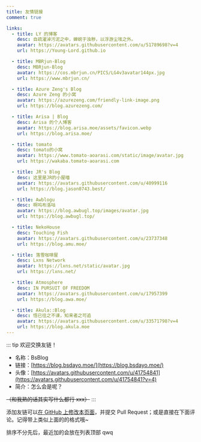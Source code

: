 ```yaml
---
title: 友情链接
comment: true

links:
  - title: LY 的博客
    desc: 自疏濯淖污泥之中，蝉蜕于浊秽，以浮游尘埃之外。
    avatar: https://avatars.githubusercontent.com/u/51789698?v=4
    url: https://Young-Lord.github.io

  - title: MBRjun-Blog
    desc: MBRjun-Blog
    avatar: https://cos.mbrjun.cn/PICS/LG4v3avatar144px.jpg
    url: https://www.mbrjun.cn/

  - title: Azure Zeng's Blog
    desc: Azure Zeng 的小窝
    avatar: https://azurezeng.com/friendly-link-image.png
    url: https://blog.azurezeng.com/

  - title: Arisa | Blog
    desc: Arisa 的个人博客
    avatar: https://blog.arisa.moe/assets/favicon.webp
    url: https://blog.arisa.moe/

  - title: tomato
    desc: tomato的小窝
    avatar: https://www.tomato-aoarasi.com/static/image/avatar.jpg
    url: https://wakaba.tomato-aoarasi.com

  - title: JR's Blog
    desc: 这里是JR的小屋喵
    avatar: https://avatars.githubusercontent.com/u/40999116
    url: https://blog.jason0743.best/

  - title: Awblogu
    desc: 啊呜布洛咕
    avatar: https://blog.awbugl.top/images/avatar.jpg
    url: https://blog.awbugl.top/

  - title: NekoHouse
    desc: Touching Fish
    avatar: https://avatars.githubusercontent.com/u/23737348
    url: https://blog.amu.moe/

  - title: 落雪咖啡屋
    desc: Lxns Network
    avatar: https://lxns.net/static/avatar.jpg
    url: https://lxns.net/

  - title: Atmosphere
    desc: IN PURSUIT OF FREEDOM
    avatar: https://avatars.githubusercontent.com/u/17957399
    url: https://blog.awa.moe/

  - title: Akula::Blog
    desc: 悟已往之不谏，知来者之可追
    avatar: https://avatars.githubusercontent.com/u/33571798?v=4
    url: https://blog.akula.moe
---
```


::: tip 欢迎交换友链！

- 名称：BsBlog
- 链接：[https://blog.bsdayo.moe/](https://blog.bsdayo.moe/)
- 头像：[https://avatars.githubusercontent.com/u/41754841](https://avatars.githubusercontent.com/u/41754841?v=4)
- 简介：怎么会是呢？

~~（和我熟的话其实写什么都行 xxx）~~
:::

添加友链可以[在 GitHub 上修改本页面](https://github.com/bsdayo/bsblog/edit/main/content/pages/links/index.md)，并提交
Pull Request；或是直接在下面评论。记得带上类似上面的的格式哦~

排序不分先后，最近加的会放在列表顶部 qwq

<v-container class="page-container" :fluid="true">
  <v-row>
    <v-col cols="12" md="6" v-for="link in $frontmatter.links">
      <LinkCard :key="link.url" v-bind="link" />
    </v-col>
  </v-row>
</v-container>

<script setup>
import LinkCard from './LinkCard.vue'
</script>
